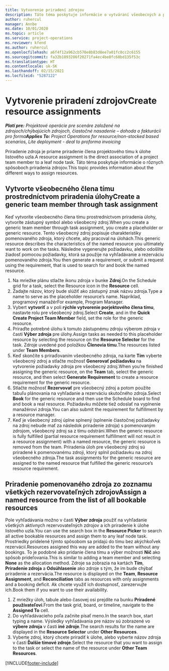 ```yaml
---
title: Vytvorenie priradení zdrojov
description: Táto téma poskytuje informácie o vytváraní všeobecných a pomenovaných priradení zdrojov.
author: ruhercul
manager: Annbe
ms.date: 10/01/2020
ms.topic: article
ms.service: project-operations
ms.reviewer: kfend
ms.author: ruhercul
ms.openlocfilehash: a6f4f12a962cb570e8b83d8ee7a01fc0cc2c6155
ms.sourcegitcommit: fa32b1893286f20271fa4ec4be8fc68bd135f53c
ms.translationtype: HT
ms.contentlocale: sk-SK
ms.lasthandoff: 02/15/2021
ms.locfileid: "5287122"
---
```

# <a name="create-resource-assignments"></a><span data-ttu-id="35544-103">Vytvorenie priradení zdrojov</span><span class="sxs-lookup"><span data-stu-id="35544-103">Create resource assignments</span></span>

<span data-ttu-id="35544-104">_**Platí pre:** Projektové operácie pre scenáre založené na zdrojoch/chýbajúcich zdrojoch, čiastočné nasadenie – dohoda o fakturácii pro forma_</span><span class="sxs-lookup"><span data-stu-id="35544-104">_**Applies To:** Project Operations for resource/non-stocked based scenarios, Lite deployment - deal to proforma invoicing_</span></span>


<span data-ttu-id="35544-105">Priradenie zdroja je priame priradenie člena projektového tímu k úlohe listového uzla.</span><span class="sxs-lookup"><span data-stu-id="35544-105">A resource assignment is the direct association of a project team member to a leaf node task.</span></span> <span data-ttu-id="35544-106">Táto téma poskytuje informácie o rôznych spôsoboch priradenia zdrojov.</span><span class="sxs-lookup"><span data-stu-id="35544-106">This topic provides information about the different ways to assign resources.</span></span>

## <a name="create-a-generic-team-member-through-task-assignment"></a><span data-ttu-id="35544-107">Vytvorte všeobecného člena tímu prostredníctvom priradenia úlohy</span><span class="sxs-lookup"><span data-stu-id="35544-107">Create a generic team member through task assignment</span></span>


<span data-ttu-id="35544-108">Keď vytvoríte všeobecného člena tímu prostredníctvom priradenia úlohy, vytvoríte zástupný symbol alebo všeobecný zdroj.</span><span class="sxs-lookup"><span data-stu-id="35544-108">When you create a generic team member through task assignment, you create a placeholder or generic resource.</span></span> <span data-ttu-id="35544-109">Tento všeobecný zdroj popisuje charakteristiky pomenovaného zdroja, ktorý chcete, aby pracoval na úlohách.</span><span class="sxs-lookup"><span data-stu-id="35544-109">This generic resource describes the characteristics of the named resource you ultimately want to work on the tasks.</span></span> <span data-ttu-id="35544-110">Následne vygenerujte požiadavku, alebo odošlite žiadosť pomocou požiadavky, ktorá sa použije na vyhľadávanie a rezerváciu pomenovaného zdroja.</span><span class="sxs-lookup"><span data-stu-id="35544-110">You then generate a requirement, or submit a request using the requirement, that is used to search for and book the named resource.</span></span>

1. <span data-ttu-id="35544-111">Na mriežke plánu stlačte ikonu zdroja v bunke **Zdroj**.</span><span class="sxs-lookup"><span data-stu-id="35544-111">On the Schedule grid for a task, select the Resource icon in the **Resource** cell.</span></span>
2. <span data-ttu-id="35544-112">Zadajte názov, ktorý bude slúžiť ako zástupný znak názvu zdroja.</span><span class="sxs-lookup"><span data-stu-id="35544-112">Type a name to serve as the placeholder resource’s name.</span></span> <span data-ttu-id="35544-113">Napríklad, programový manažér</span><span class="sxs-lookup"><span data-stu-id="35544-113">For example, Program Manager.</span></span>
3. <span data-ttu-id="35544-114">Vybert **vytvoriť** a v poli **rýchle vytvorenie porjektového člena tímu**, nastavte rolu pre všeobecný zdroj.</span><span class="sxs-lookup"><span data-stu-id="35544-114">Select **Create**, and in the **Quick Create Project Team Member** field, set the role for the generic resource.</span></span>
4. <span data-ttu-id="35544-115">Priraďte potrebné úlohu k tomuto zástupnému zdroju výberom zdroja v časti **Výber zdroja** pre úlohy.</span><span class="sxs-lookup"><span data-stu-id="35544-115">Assign tasks as needed to this placeholder resource by selecting the resource on the **Resource Selector** for the task.</span></span> <span data-ttu-id="35544-116">Zdroje uvedené pod položkou **Členovia tímu**.</span><span class="sxs-lookup"><span data-stu-id="35544-116">The resources listed under **Team Members**.</span></span>
5. <span data-ttu-id="35544-117">Keď skončíte s priraďovaním všeobecného zdroja, na karte **Tím** vyberte všeobecný zdroj a stlačte možnosť **Generovať požiadavku** na vytvorenie požiadavky zdroja pre všeobecný zdroj.</span><span class="sxs-lookup"><span data-stu-id="35544-117">When you’re finished assigning the generic resource, on the **Team** tab, select the generic resource, and then select **Generate Requirement** to create a resource requirement for the generic resource.</span></span>
6. <span data-ttu-id="35544-118">Stlačte možnosť **Rezervovať** pre všeobecný zdroj a potom použite tabuľu plánovania na vyhľadanie a rezerváciu skutočného zdroja.</span><span class="sxs-lookup"><span data-stu-id="35544-118">Select **Book** for the generic resource and then use the Schedule board to find and book a real resource.</span></span> <span data-ttu-id="35544-119">Požiadavku môžete tiež odoslať na vyplnenie manažérovi zdroja.</span><span class="sxs-lookup"><span data-stu-id="35544-119">You can also submit the requirement for fulfillment by a resource manager.</span></span>
7. <span data-ttu-id="35544-120">Keď je všeobecný zdroj úplne splnený (splnenie čiastočnej požiadavky na zdroj nebude mať za následok priradenie zdroja) s pomenovaným zdrojom, všeobecný zdroj sa z tímu odstráni.</span><span class="sxs-lookup"><span data-stu-id="35544-120">When the generic resource is fully fulfilled (partial resource requirement fulfillment will not result in a resource assignment) with a named resource, the generic resource is removed from the team.</span></span> <span data-ttu-id="35544-121">Priradenia úloh pre všeobecný zdroj sú priradené k pomenovanému zdroji, ktorý splnil požiadavku na zdroj všeobecného zdroja.</span><span class="sxs-lookup"><span data-stu-id="35544-121">The task assignments for the generic resource are assigned to the named resource that fulfilled the generic resource’s resource requirement.</span></span>

## <a name="assign-a-named-resource-from-the-list-of-all-bookable-resources"></a><span data-ttu-id="35544-122">Priradenie pomenovaného zdroja zo zoznamu všetkých rezervovateľných zdrojov</span><span class="sxs-lookup"><span data-stu-id="35544-122">Assign a named resource from the list of all bookable resources</span></span>

<span data-ttu-id="35544-123">Pole vyhľadávania možno v časti **Výber zdroja** použiť na vyhľadanie všetkých aktívnych rezervovateľných zdrojov a ich priradenie k úlohe listového uzla.</span><span class="sxs-lookup"><span data-stu-id="35544-123">You can use the search box in the **Resource Picker** to search all active bookable resources and assign them to any leaf node task.</span></span> <span data-ttu-id="35544-124">Prostriedky pridelené týmto spôsobom sa pridajú do tímu bez akýchkoľvek rezervácií.</span><span class="sxs-lookup"><span data-stu-id="35544-124">Resources assigned this way are added to the team without any bookings.</span></span> <span data-ttu-id="35544-125">To je podobné ako pridanie člena tímu a výber možnosti **Nič** ako spôsob prideľovania.</span><span class="sxs-lookup"><span data-stu-id="35544-125">This is similar to adding a team member and selecting **None** as the allocation method.</span></span> <span data-ttu-id="35544-126">Zdroje sa zobrazia na kartách **Tím**, **Priradenie zdroja** a **Odsúhlasenie** ako zdroje s tým, že im bude chýbať priradenie a rezervácia.</span><span class="sxs-lookup"><span data-stu-id="35544-126">The resource is displayed on the **Team**, **Resource Assignment**, and **Reconciliation** tabs as resources with only assignments and a booking deficit.</span></span> <span data-ttu-id="35544-127">Ak chcete využiť ich dostupnosť, zarezervujte ich.</span><span class="sxs-lookup"><span data-stu-id="35544-127">Book them if you want to use their availability.</span></span>

1. <span data-ttu-id="35544-128">Z mriežky úloh, tabule alebo časovej osi prejdite na bunku **Priradené používateľovi**.</span><span class="sxs-lookup"><span data-stu-id="35544-128">From the task grid, board, or timeline, navigate to the **Assigned To** cell.</span></span>
2. <span data-ttu-id="35544-129">Do vyhľadávacieho poľa začnite písať meno.</span><span class="sxs-lookup"><span data-stu-id="35544-129">In the search box, start typing a name.</span></span> <span data-ttu-id="35544-130">Výsledky vyhľadávania pre názov sú zobrazené vo **výbere zdroja** v časti **iné zdroje**.</span><span class="sxs-lookup"><span data-stu-id="35544-130">The search results for the name are displayed in the **Resource Selector** under **Other Resources**.</span></span>
3. <span data-ttu-id="35544-131">Vyberte zdroj, ktorý chcete priradiť k úlohe, alebo vyberte názov zdroja v časti **Ďalšie tímové zdroje**.</span><span class="sxs-lookup"><span data-stu-id="35544-131">Select the resource that you want to assign to the task or select the name of the resource under **Other Team Resources**.</span></span>


[!INCLUDE[footer-include](../includes/footer-banner.md)]